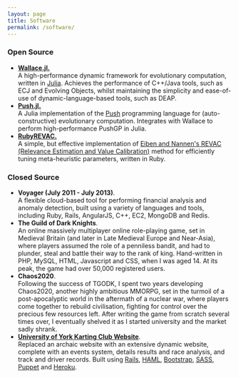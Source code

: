 ```yaml
---
layout: page
title: Software
permalink: /software/
---
```


### Open Source

* [**Wallace.jl.**](http://github.com/ChrisTimperley/Wallace)<br/>
  A high-performance dynamic framework for evolutionary computation, written in [Julia](http://julialang.org/). Achieves the performance of C++/Java tools, such as ECJ and Evolving Objects, whilst maintaining the simplicity and
  ease-of-use of dynamic-language-based tools, such as DEAP.
* [**Push.jl.**](http://github.com/ChrisTimperley/Push.jl)<br/>
  A Julia implementation of the [Push](http://faculty.hampshire.edu/lspector/push.html) programming language for (auto-constructive) evolutionary computation. Integrates with Wallace to perform high-performance PushGP in Julia.
* [**RubyREVAC.**](http://github.com/ChrisTimperley/RubyREVAC.jl)<br/>
  A simple, but effective implementation of [Eiben and Nannen's REVAC (Relevance Estimation and Value Calibration)]() method for efficiently tuning meta-heuristic parameters, written in Ruby.

### Closed Source

* **Voyager (July 2011 - July 2013)**.<br/>
  A flexible cloud-based tool for performing financial analysis and anomaly detection, built using a variety of languages and tools,
  including Ruby, Rails, AngularJS, C++, EC2, MongoDB and Redis.
* **The Guild of Dark Knights**.<br/>
  An online massively multiplayer online role-playing game, set in Medieval Britain (and later in Late Medieval Europe and Near-Asia), where players
  assumed the role of a penniless bandit, and had to plunder, steal and battle their way to the rank of king. Hand-written in PHP, MySQL, HTML,
  Javascript and CSS, when I was aged 14. At its peak, the game had over 50,000 registered users.
* **Chaos2020**.<br/>
  Following the success of TGODK, I spent two years developing Chaos2020, another highly ambitious MMORPG, set in the turmoil of a post-apocalyptic world
  in the aftermath of a nuclear war, where players come together to rebuild civilisation, fighting for control over the precious few resources left.
  After writing the game from scratch several times over, I eventually shelved it as I started university and the market sadly shrank.
* [**University of York Karting Club Website**](http://www.yukc.co.uk).<br/>
  Replaced an archaic website with an extensive dynamic website, complete with an events system, details results and race analysis, and track and
  driver records. Built using [Rails](http://rubyonrails.org/), [HAML](http://haml.info/), [Bootstrap](http://getbootstrap.com/),
  [SASS](http://sass-lang.com/), [Puppet](https://puppetlabs.com/) and [Heroku](https://www.heroku.com/).